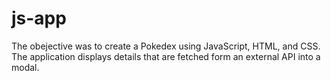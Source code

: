# js-app
 
The obejective was to create a Pokedex using JavaScript, HTML, and CSS. The application displays details that are fetched form an external API into a modal.
